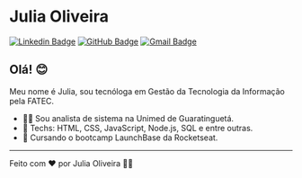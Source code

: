 # Julia Oliveira

[![Linkedin Badge](https://img.shields.io/badge/-Julia-0e76a8?style=flat-square&logo=Linkedin&logoColor=white&link=https://www.linkedin.com/in/julia-oliveira-silva/)](https://www.linkedin.com/in/tgmarinho/) 
[![GitHub Badge](https://img.shields.io/badge/-juliasilvao-171515?style=flat-square&logo=GitHub&logoColor=white&link=github.com/juliasilvao/)](github.com/juliasilvao/)
[![Gmail Badge](https://img.shields.io/badge/-julia.oliveira.silva@outlook.com-0072C6?style=flat-square&logo=Gmail&logoColor=white&link=mailto:julia.oliveira.silva@outlook.com)](mailto:julia.oliveira.silva@outlook.com)

## Olá! 😊

Meu nome é Julia, sou tecnóloga em Gestão da Tecnologia da Informação pela FATEC.

- 👩‍💻 Sou analista de sistema na Unimed de Guaratinguetá.
- 🚀 Techs: HTML, CSS, JavaScript, Node.js, SQL e entre outras.
- :blue_book: Cursando o bootcamp LaunchBase da Rocketseat.

---

Feito com ❤️ por Julia Oliveira 👋🏽
